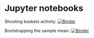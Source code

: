 # Jupyter notebooks

Shooting baskets activity:
[![Binder](https://mybinder.org/badge_logo.svg)](https://mybinder.org/v2/gh/hooperja/jupyter/master?filepath=Shooting%20Freethrows.ipynb)

Bootstrapping the sample mean:
[![Binder](https://mybinder.org/badge_logo.svg)](https://mybinder.org/v2/gh/hooperja/jupyter/master?filepath=Bootstrapping%20the%20Sample%20Mean.ipynb)
